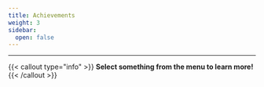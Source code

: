 ```yaml
---
title: Achievements
weight: 3
sidebar:
  open: false
---
```

<hr>

{{< callout type="info" >}}
**Select something from the menu to learn more!**
{{< /callout >}}

